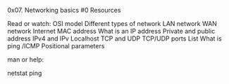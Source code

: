 0x07. Networking basics #0
Resources

Read or watch:
OSI model
Different types of network
LAN network
WAN network
Internet
MAC address
What is an IP address
Private and public address
IPv4 and IPv
Localhost
TCP and UDP
TCP/UDP ports List
What is ping /ICMP
Positional parameters

man or help:

netstat
ping

